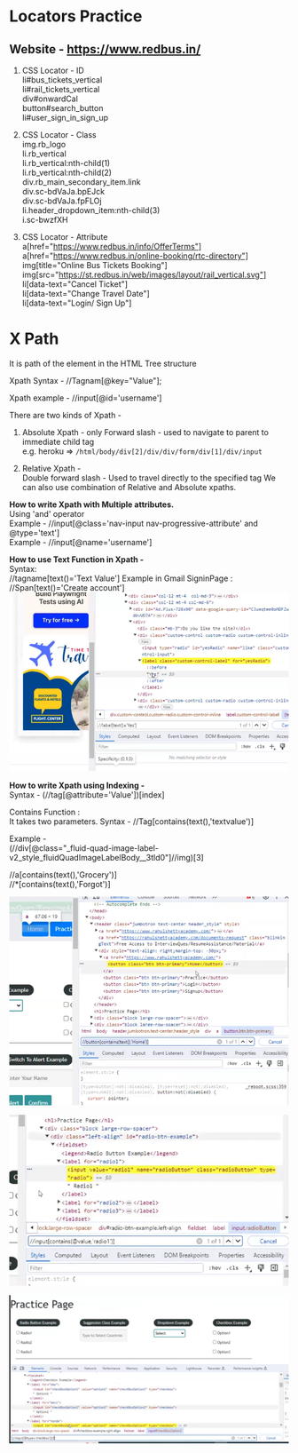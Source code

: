 # Locators Practice
## Website - https://www.redbus.in/
1. CSS Locator - ID  
li#bus_tickets_vertical  
li#rail_tickets_vertical  
div#onwardCal  
button#search_button  
li#user_sign_in_sign_up




2. CSS Locator - Class  
img.rb_logo  
li.rb_vertical  
li.rb_vertical:nth-child(1)  
li.rb_vertical:nth-child(2)  
div.rb_main_secondary_item.link  
div.sc-bdVaJa.bpEJck  
div.sc-bdVaJa.fpFLOj  
li.header_dropdown_item:nth-child(3)  
i.sc-bwzfXH


3. CSS Locator - Attribute  
a[href="https://www.redbus.in/info/OfferTerms"]  
a[href="https://www.redbus.in/online-booking/rtc-directory"]  
img[title="Online Bus Tickets Booking"]
img[src="https://st.redbus.in/web/images/layout/rail_vertical.svg"]  
li[data-text="Cancel Ticket"]  
li[data-text="Change Travel Date"]  
li[data-text="Login/ Sign Up"]

# X Path
It is path of the element in the HTML Tree structure  

Xpath Syntax - //Tagnam[@key="Value"];

Xpath example - //input[@id='username']

There are two kinds of Xpath - 
1. Absolute Xpath - only Forward slash - used to navigate to parent to immediate child tag  
e.g. heroku => `/html/body/div[2]/div/div/form/div[1]/div/input`

2. Relative Xpath -   
Double forward slash - Used to travel directly to the specified tag
We can also use combination of Relative and Absolute xpaths.

**How to write Xpath with Multiple attributes.**  
Using 'and' operator  
Example - //input[@class='nav-input nav-progressive-attribute' and @type='text']  
Example - //input[@name='username']

**How to use Text Function in Xpath -**   
Syntax:  
//tagname[text()='Text Value']
Example in Gmail SigninPage :  
//Span[text()='Create account']  
![text function](image-9.png)

**How to write Xpath using Indexing -**   
Syntax - (//tag[@attribute='Value'])[index]  


Contains Function :  
It takes two parameters.
Syntax - 
//Tag[contains(text(),'textvalue')]  

Example -  
(//div[@class="_fluid-quad-image-label-v2_style_fluidQuadImageLabelBody__3tld0"]//img)[3]

//a[contains(text(),'Grocery')]  
//*[contains(text(),'Forgot')]

![alt text](image-11.png)

![alt text](image-12.png)

![indexing](image-10.png)




